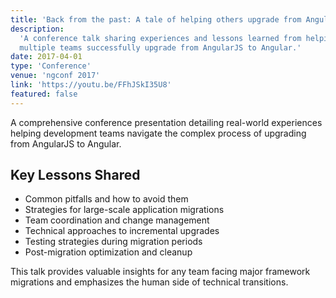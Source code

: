 ```yaml
---
title: 'Back from the past: A tale of helping others upgrade from Angular 1.x'
description:
  'A conference talk sharing experiences and lessons learned from helping
  multiple teams successfully upgrade from AngularJS to Angular.'
date: 2017-04-01
type: 'Conference'
venue: 'ngconf 2017'
link: 'https://youtu.be/FFhJSkI35U8'
featured: false
---
```


A comprehensive conference presentation detailing real-world experiences helping
development teams navigate the complex process of upgrading from AngularJS to
Angular.

## Key Lessons Shared

- Common pitfalls and how to avoid them
- Strategies for large-scale application migrations
- Team coordination and change management
- Technical approaches to incremental upgrades
- Testing strategies during migration periods
- Post-migration optimization and cleanup

This talk provides valuable insights for any team facing major framework
migrations and emphasizes the human side of technical transitions.
